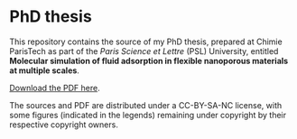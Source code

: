 # PhD thesis

This repository contains the source of my PhD thesis, prepared at Chimie
ParisTech as part of the *Paris Science et Lettre* (PSL) University, entitled **Molecular simulation of fluid adsorption in flexible nanoporous materials at multiple scales**.

[Download the PDF here](pdf-fraux.pdf).

The sources and PDF are distributed under a CC-BY-SA-NC license, with some figures (indicated in the legends) remaining under copyright by their respective copyright owners.
